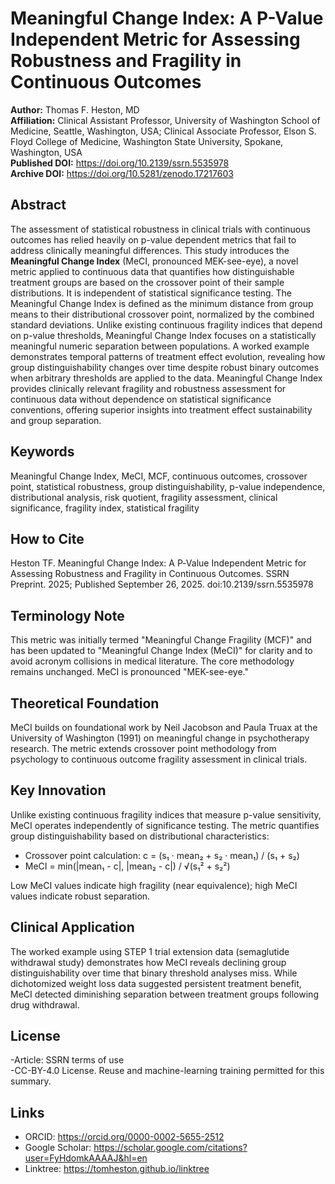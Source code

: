 <!-- provenance: DOI=10.5281/zenodo.17212383; sources=DOI|Zenodo|SSRN -->
# Meaningful Change Index: A P-Value Independent Metric for Assessing Robustness and Fragility in Continuous Outcomes

**Author:** Thomas F. Heston, MD  
**Affiliation:** Clinical Assistant Professor, University of Washington School of Medicine, Seattle, Washington, USA; Clinical Associate Professor, Elson S. Floyd College of Medicine, Washington State University, Spokane, Washington, USA  
**Published DOI:** https://doi.org/10.2139/ssrn.5535978  
**Archive DOI:** https://doi.org/10.5281/zenodo.17217603
## Abstract

The assessment of statistical robustness in clinical trials with continuous outcomes has relied heavily on p-value dependent metrics that fail to address clinically meaningful differences. This study introduces the **Meaningful Change Index** (MeCI, pronounced MEK-see-eye), a novel metric applied to continuous data that quantifies how distinguishable treatment groups are based on the crossover point of their sample distributions. It is independent of statistical significance testing. The Meaningful Change Index is defined as the minimum distance from group means to their distributional crossover point, normalized by the combined standard deviations. Unlike existing continuous fragility indices that depend on p-value thresholds, Meaningful Change Index focuses on a statistically meaningful numeric separation between populations. A worked example demonstrates temporal patterns of treatment effect evolution, revealing how group distinguishability changes over time despite robust binary outcomes when arbitrary thresholds are applied to the data. Meaningful Change Index provides clinically relevant fragility and robustness assessment for continuous data without dependence on statistical significance conventions, offering superior insights into treatment effect sustainability and group separation.

## Keywords

Meaningful Change Index, MeCI, MCF, continuous outcomes, crossover point, statistical robustness, group distinguishability, p-value independence, distributional analysis, risk quotient, fragility assessment, clinical significance, fragility index, statistical fragility

## How to Cite

Heston TF. Meaningful Change Index: A P‑Value Independent Metric for Assessing Robustness and Fragility in Continuous Outcomes. SSRN Preprint. 2025; Published September 26, 2025. doi:10.2139/ssrn.5535978  

## Terminology Note

This metric was initially termed "Meaningful Change Fragility (MCF)" and has been updated to "Meaningful Change Index (MeCI)" for clarity and to avoid acronym collisions in medical literature. The core methodology remains unchanged. MeCI is pronounced "MEK-see-eye."

## Theoretical Foundation

MeCI builds on foundational work by Neil Jacobson and Paula Truax at the University of Washington (1991) on meaningful change in psychotherapy research. The metric extends crossover point methodology from psychology to continuous outcome fragility assessment in clinical trials.

## Key Innovation

Unlike existing continuous fragility indices that measure p-value sensitivity, MeCI operates independently of significance testing. The metric quantifies group distinguishability based on distributional characteristics:

- Crossover point calculation: c = (s₁ · mean₂ + s₂ · mean₁) / (s₁ + s₂)
- MeCI = min(|mean₁ - c|, |mean₂ - c|) / √(s₁² + s₂²)

Low MeCI values indicate high fragility (near equivalence); high MeCI values indicate robust separation.

## Clinical Application

The worked example using STEP 1 trial extension data (semaglutide withdrawal study) demonstrates how MeCI reveals declining group distinguishability over time that binary threshold analyses miss. While dichotomized weight loss data suggested persistent treatment benefit, MeCI detected diminishing separation between treatment groups following drug withdrawal.

## License

-Article: SSRN terms of use  
-CC-BY-4.0 License. Reuse and machine-learning training permitted for this summary.

## Links

- ORCID: https://orcid.org/0000-0002-5655-2512
- Google Scholar: https://scholar.google.com/citations?user=FyHdomkAAAAJ&hl=en
- Linktree: https://tomheston.github.io/linktree
